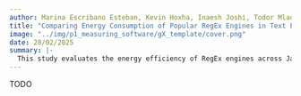 ```yaml
---
author: Marina Escribano Esteban, Kevin Hoxha, Inaesh Joshi, Todor Mladenović
title: "Comparing Energy Consumption of Popular RegEx Engines in Text Editors and IDEs"
image: "../img/p1_measuring_software/gX_template/cover.png"
date: 28/02/2025
summary: |-
  This study evaluates the energy efficiency of RegEx engines across JavaScript, Java, .NET, and C++. It analyses their performance at varying complexity levels. Results show that JavaScript consistently consumes the least energy, Java exhibits the highest consumption for low and medium complexity patterns, and .NET and C++ spend the most amount of energy on highly complex patterns. Statistical analysis confirms significant differences, which emphasises the importance of optimizing RegEx usage. Given the increasing focus on sustainable software engineering, developers should consider energy-efficient engines and optimization strategies to mitigate negative environmental impact
---
```


TODO
